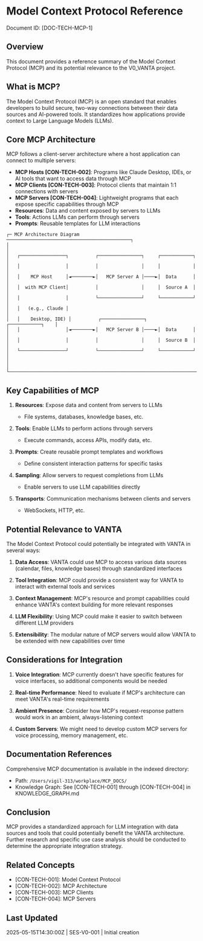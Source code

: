 # Model Context Protocol Reference
Document ID: [DOC-TECH-MCP-1]

## Overview
This document provides a reference summary of the Model Context Protocol (MCP) and its potential relevance to the V0_VANTA project.

## What is MCP?
The Model Context Protocol (MCP) is an open standard that enables developers to build secure, two-way connections between their data sources and AI-powered tools. It standardizes how applications provide context to Large Language Models (LLMs).

## Core MCP Architecture
MCP follows a client-server architecture where a host application can connect to multiple servers:

- **MCP Hosts [CON-TECH-002]**: Programs like Claude Desktop, IDEs, or AI tools that want to access data through MCP
- **MCP Clients [CON-TECH-003]**: Protocol clients that maintain 1:1 connections with servers
- **MCP Servers [CON-TECH-004]**: Lightweight programs that each expose specific capabilities through MCP
- **Resources**: Data and content exposed by servers to LLMs
- **Tools**: Actions LLMs can perform through servers
- **Prompts**: Reusable templates for LLM interactions

```
┌─ MCP Architecture Diagram ──────────────────────────────────────────────┐
│                                                                          │
│   ┌─────────────────┐          ┌────────────────┐     ┌────────────┐    │
│   │                 │          │                │     │            │    │
│   │    MCP Host     │◄────────►│   MCP Server A │────►│  Data      │    │
│   │  with MCP Client│          │                │     │  Source A  │    │
│   │                 │          └────────────────┘     └────────────┘    │
│   │   (e.g., Claude │                                                    │
│   │    Desktop, IDE) │          ┌────────────────┐     ┌────────────┐    │
│   │                 │◄────────►│   MCP Server B │────►│  Data      │    │
│   │                 │          │                │     │  Source B  │    │
│   └─────────────────┘          └────────────────┘     └────────────┘    │
│                                                                          │
└──────────────────────────────────────────────────────────────────────────┘
```

## Key Capabilities of MCP

1. **Resources**: Expose data and content from servers to LLMs
   - File systems, databases, knowledge bases, etc.
   
2. **Tools**: Enable LLMs to perform actions through servers
   - Execute commands, access APIs, modify data, etc.
   
3. **Prompts**: Create reusable prompt templates and workflows
   - Define consistent interaction patterns for specific tasks
   
4. **Sampling**: Allow servers to request completions from LLMs
   - Enable servers to use LLM capabilities directly
   
5. **Transports**: Communication mechanisms between clients and servers
   - WebSockets, HTTP, etc.

## Potential Relevance to VANTA

The Model Context Protocol could potentially be integrated with VANTA in several ways:

1. **Data Access**: VANTA could use MCP to access various data sources (calendar, files, knowledge bases) through standardized interfaces

2. **Tool Integration**: MCP could provide a consistent way for VANTA to interact with external tools and services

3. **Context Management**: MCP's resource and prompt capabilities could enhance VANTA's context building for more relevant responses

4. **LLM Flexibility**: Using MCP could make it easier to switch between different LLM providers

5. **Extensibility**: The modular nature of MCP servers would allow VANTA to be extended with new capabilities over time

## Considerations for Integration

1. **Voice Integration**: MCP currently doesn't have specific features for voice interfaces, so additional components would be needed

2. **Real-time Performance**: Need to evaluate if MCP's architecture can meet VANTA's real-time requirements

3. **Ambient Presence**: Consider how MCP's request-response pattern would work in an ambient, always-listening context

4. **Custom Servers**: We might need to develop custom MCP servers for voice processing, memory management, etc.

## Documentation References

Comprehensive MCP documentation is available in the indexed directory:
- Path: `/Users/vigil-313/workplace/MCP_DOCS/`
- Knowledge Graph: See [CON-TECH-001] through [CON-TECH-004] in KNOWLEDGE_GRAPH.md

## Conclusion

MCP provides a standardized approach for LLM integration with data sources and tools that could potentially benefit the VANTA architecture. Further research and specific use case analysis should be conducted to determine the appropriate integration strategy.

## Related Concepts
- [CON-TECH-001]: Model Context Protocol
- [CON-TECH-002]: MCP Architecture
- [CON-TECH-003]: MCP Clients
- [CON-TECH-004]: MCP Servers

## Last Updated
2025-05-15T14:30:00Z | SES-V0-001 | Initial creation